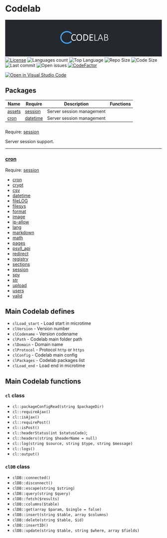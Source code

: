 # Codelab


![Codelab Logo](https://raw.githubusercontent.com/psyll/Codelab/main/docs/assets/logo.png)
[![License](https://badgen.net/badge/license/PPCL)](https://psyll.com/license/ppcl-psyll-public-code-license)
![Languages count](https://img.shields.io/github/languages/count/psyll/Codelab)
![Top Language](https://img.shields.io/github/languages/top/psyll/Codelab)
![Repo Size](https://img.shields.io/github/repo-size/psyll/Codelab)
![Code Size](https://img.shields.io/github/languages/code-size/psyll/Codelab)
![Last commit](https://img.shields.io/github/last-commit/psyll/Codelab)
![Open issues](https://img.shields.io/github/issues-raw/psyll/Codelab)
[![CodeFactor](https://www.codefactor.io/repository/github/psyll/codelab/badge?s=ae31d6f3226bdf7bbf736f7337658a3f3d6a7fbd)](https://www.codefactor.io/repository/github/psyll)

[![Open in Visual Studio Code](https://open.vscode.dev/badges/open-in-vscode.svg)](https://open.vscode.dev/psyll/Codelab)


## Packages

| Name        | Require           | Description  | Functions |
| ------------- |-------------|-----|-----|
| [assets](https://github.com/psyll/Codelab/blob/main/codelab/packages/assets)| [session](https://github.com/psyll/Codelab/blob/main/codelab/packages/session)|Server session management||
| [cron](https://github.com/psyll/Codelab/blob/main/codelab/packages/cron)| [datetime](https://github.com/psyll/Codelab/blob/main/codelab/packages/datetime)|Server session management||
###

Require: [session](https://github.com/psyll/Codelab/blob/main/codelab/packages/session)

Server session support.

---

### [cron](https://github.com/psyll/Codelab/blob/main/codelab/packages/assets)

Require: [session](https://github.com/psyll/Codelab/blob/main/codelab/packages/session)


 -  [cron](https://github.com/psyll/Codelab/blob/main/codelab/packages/cron)
 -  [crypt](https://github.com/psyll/Codelab/blob/main/codelab/packages/crypt)
 -  [csv](https://github.com/psyll/Codelab/blob/main/codelab/packages/csv)
 -  [datetime](https://github.com/psyll/Codelab/blob/main/codelab/packages/datetime)
 -  [fileLOG](https://github.com/psyll/Codelab/blob/main/codelab/packages/fileLOG)
 -  [filesys](https://github.com/psyll/Codelab/blob/main/codelab/packages/filesys)
 -  [format](https://github.com/psyll/Codelab/blob/main/codelab/packages/format)
 -  [image](https://github.com/psyll/Codelab/blob/main/codelab/packages/image)
 -  [ip-allow](https://github.com/psyll/Codelab/blob/main/codelab/packages/ip-allow)
 -  [lang](https://github.com/psyll/Codelab/blob/main/codelab/packages/lang)
 -  [markdown](https://github.com/psyll/Codelab/blob/main/codelab/packages/markdown)
 -  [math](https://github.com/psyll/Codelab/blob/main/codelab/packages/math)
 -  [pages](https://github.com/psyll/Codelab/blob/main/codelab/packages/pages)
 -  [psyll_api](https://github.com/psyll/Codelab/blob/main/codelab/packages/psyll_api)
 -  [redirect](https://github.com/psyll/Codelab/blob/main/codelab/packages/redirect)
 -  [registry](https://github.com/psyll/Codelab/blob/main/codelab/packages/registry)
 -  [sections](https://github.com/psyll/Codelab/blob/main/codelab/packages/sections)
 -  [session](https://github.com/psyll/Codelab/blob/main/codelab/packages/session)
 -  [spy](https://github.com/psyll/Codelab/blob/main/codelab/packages/spy)
 -  [str](https://github.com/psyll/Codelab/blob/main/codelab/packages/str)
 -  [upload](https://github.com/psyll/Codelab/blob/main/codelab/packages/upload)
 -  [users](https://github.com/psyll/Codelab/blob/main/codelab/packages/users)
 -  [valid](https://github.com/psyll/Codelab/blob/main/codelab/packages/valid)

## Main Codelab defines

- `clLoad_start` - Load start in microtime
- `clVersion` - Version number
- `clCodename` - Version codename
- `clPath` - Codelab main folder path
- `clDomain` - Domain name
- `clProtocol` - Protocol `http` or `https`
- `clConfig` - Codelab main config
- `clPackages` - Codelab packages list
- `clLoad_end` - Load end in microtime

## Main Codelab functions

### `cl` class

 - `cl::packageConfigRead(string $packageDir)`
 - `cl::requireAjax()`
 - `cl::isAjax()`
 - `cl::requirePost()`
 - `cl::isPost()`
 - `cl::headerStatus(int $statusCode)`;
 - `cl::headers(string $headerName = null)`
 - `cl::log(string $source, string $type, string $message)`
 - `cl::logs()`
 - `cl::output()`

### `clDB` class

 - `clDB::connected()`
 - `clDB::disconnect()`
 - `clDB::escape(string $string)`
 - `clDB::query(string $query)`
 - `clDB::fetch($results)`
 - `clDB::columns($table)`
 - `clDB::get(array $param, $single = false)`
 - `clDB::insert(string $table, array $columns)`
 - `clDB::delete(string $table, $id)`
 - `clDB::insertID()`
 - `clDB::update(string $table, string $where, array $fields)`
